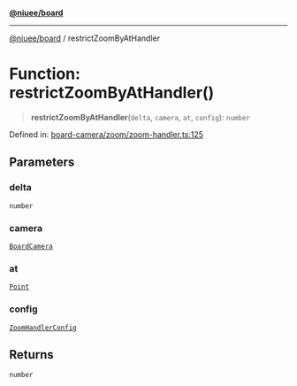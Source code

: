 [**@niuee/board**](../README.md)

***

[@niuee/board](../globals.md) / restrictZoomByAtHandler

# Function: restrictZoomByAtHandler()

> **restrictZoomByAtHandler**(`delta`, `camera`, `at`, `config`): `number`

Defined in: [board-camera/zoom/zoom-handler.ts:125](https://github.com/niuee/board/blob/e6c1edcccf6525a0cc9088782c7c4653e837f533/src/board-camera/zoom/zoom-handler.ts#L125)

## Parameters

### delta

`number`

### camera

[`BoardCamera`](../interfaces/BoardCamera.md)

### at

[`Point`](../type-aliases/Point.md)

### config

[`ZoomHandlerConfig`](../type-aliases/ZoomHandlerConfig.md)

## Returns

`number`
